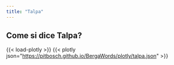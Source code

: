 ```yaml
---
title: "Talpa"
---
```


## Come si dice Talpa?

{{< load-plotly >}}
{{< plotly json="https://pitbosch.github.io/BergaWords/plotly/talpa.json" >}}